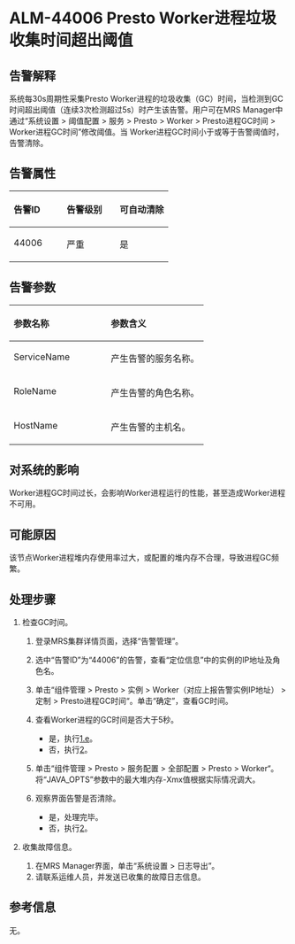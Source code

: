 # ALM-44006 Presto Worker进程垃圾收集时间超出阈值<a name="alm_44006"></a>

## 告警解释<a name="zh-cn_topic_0225312713_zh-cn_topic_0087039425_section43920869"></a>

系统每30s周期性采集Presto Worker进程的垃圾收集（GC）时间，当检测到GC时间超出阈值（连续3次检测超过5s）时产生该告警。用户可在MRS Manager中通过“系统设置 \> 阈值配置 \> 服务 \> Presto \> Worker \> Presto进程GC时间 \> Worker进程GC时间”修改阈值。当 Worker进程GC时间小于或等于告警阈值时，告警清除。

## 告警属性<a name="zh-cn_topic_0225312713_zh-cn_topic_0087039425_section59743502"></a>

<a name="zh-cn_topic_0225312713_zh-cn_topic_0087039425_table64843092"></a>
<table><thead align="left"><tr id="zh-cn_topic_0225312713_zh-cn_topic_0087039425_row10409628"><th class="cellrowborder" valign="top" width="33.33333333333333%" id="mcps1.1.4.1.1"><p id="zh-cn_topic_0225312713_zh-cn_topic_0087039425_p37873528"><a name="zh-cn_topic_0225312713_zh-cn_topic_0087039425_p37873528"></a><a name="zh-cn_topic_0225312713_zh-cn_topic_0087039425_p37873528"></a>告警ID</p>
</th>
<th class="cellrowborder" valign="top" width="33.33333333333333%" id="mcps1.1.4.1.2"><p id="zh-cn_topic_0225312713_zh-cn_topic_0087039425_p47856888"><a name="zh-cn_topic_0225312713_zh-cn_topic_0087039425_p47856888"></a><a name="zh-cn_topic_0225312713_zh-cn_topic_0087039425_p47856888"></a>告警级别</p>
</th>
<th class="cellrowborder" valign="top" width="33.33333333333333%" id="mcps1.1.4.1.3"><p id="zh-cn_topic_0225312713_zh-cn_topic_0087039425_p51202692"><a name="zh-cn_topic_0225312713_zh-cn_topic_0087039425_p51202692"></a><a name="zh-cn_topic_0225312713_zh-cn_topic_0087039425_p51202692"></a>可自动清除</p>
</th>
</tr>
</thead>
<tbody><tr id="zh-cn_topic_0225312713_zh-cn_topic_0087039425_row53777413"><td class="cellrowborder" valign="top" width="33.33333333333333%" headers="mcps1.1.4.1.1 "><p id="zh-cn_topic_0225312713_zh-cn_topic_0087039425_p61003235"><a name="zh-cn_topic_0225312713_zh-cn_topic_0087039425_p61003235"></a><a name="zh-cn_topic_0225312713_zh-cn_topic_0087039425_p61003235"></a>44006</p>
</td>
<td class="cellrowborder" valign="top" width="33.33333333333333%" headers="mcps1.1.4.1.2 "><p id="zh-cn_topic_0225312713_zh-cn_topic_0087039425_p42315013"><a name="zh-cn_topic_0225312713_zh-cn_topic_0087039425_p42315013"></a><a name="zh-cn_topic_0225312713_zh-cn_topic_0087039425_p42315013"></a>严重</p>
</td>
<td class="cellrowborder" valign="top" width="33.33333333333333%" headers="mcps1.1.4.1.3 "><p id="zh-cn_topic_0225312713_zh-cn_topic_0087039425_p4964052"><a name="zh-cn_topic_0225312713_zh-cn_topic_0087039425_p4964052"></a><a name="zh-cn_topic_0225312713_zh-cn_topic_0087039425_p4964052"></a>是</p>
</td>
</tr>
</tbody>
</table>

## 告警参数<a name="zh-cn_topic_0225312713_zh-cn_topic_0087039425_section820607"></a>

<a name="zh-cn_topic_0225312713_zh-cn_topic_0087039425_table66543927"></a>
<table><thead align="left"><tr id="zh-cn_topic_0225312713_zh-cn_topic_0087039425_row61284534"><th class="cellrowborder" valign="top" width="50%" id="mcps1.1.3.1.1"><p id="zh-cn_topic_0225312713_zh-cn_topic_0087039425_p65100236"><a name="zh-cn_topic_0225312713_zh-cn_topic_0087039425_p65100236"></a><a name="zh-cn_topic_0225312713_zh-cn_topic_0087039425_p65100236"></a>参数名称</p>
</th>
<th class="cellrowborder" valign="top" width="50%" id="mcps1.1.3.1.2"><p id="zh-cn_topic_0225312713_zh-cn_topic_0087039425_p38627770"><a name="zh-cn_topic_0225312713_zh-cn_topic_0087039425_p38627770"></a><a name="zh-cn_topic_0225312713_zh-cn_topic_0087039425_p38627770"></a>参数含义</p>
</th>
</tr>
</thead>
<tbody><tr id="zh-cn_topic_0225312713_zh-cn_topic_0087039425_row41841705"><td class="cellrowborder" valign="top" width="50%" headers="mcps1.1.3.1.1 "><p id="zh-cn_topic_0225312713_zh-cn_topic_0087039425_p33734977"><a name="zh-cn_topic_0225312713_zh-cn_topic_0087039425_p33734977"></a><a name="zh-cn_topic_0225312713_zh-cn_topic_0087039425_p33734977"></a>ServiceName</p>
</td>
<td class="cellrowborder" valign="top" width="50%" headers="mcps1.1.3.1.2 "><p id="zh-cn_topic_0225312713_zh-cn_topic_0087039425_p48178601"><a name="zh-cn_topic_0225312713_zh-cn_topic_0087039425_p48178601"></a><a name="zh-cn_topic_0225312713_zh-cn_topic_0087039425_p48178601"></a>产生告警的服务名称。</p>
</td>
</tr>
<tr id="zh-cn_topic_0225312713_zh-cn_topic_0087039425_row30954226"><td class="cellrowborder" valign="top" width="50%" headers="mcps1.1.3.1.1 "><p id="zh-cn_topic_0225312713_zh-cn_topic_0087039425_p24264406"><a name="zh-cn_topic_0225312713_zh-cn_topic_0087039425_p24264406"></a><a name="zh-cn_topic_0225312713_zh-cn_topic_0087039425_p24264406"></a>RoleName</p>
</td>
<td class="cellrowborder" valign="top" width="50%" headers="mcps1.1.3.1.2 "><p id="zh-cn_topic_0225312713_zh-cn_topic_0087039425_p19259870"><a name="zh-cn_topic_0225312713_zh-cn_topic_0087039425_p19259870"></a><a name="zh-cn_topic_0225312713_zh-cn_topic_0087039425_p19259870"></a>产生告警的角色名称。</p>
</td>
</tr>
<tr id="zh-cn_topic_0225312713_zh-cn_topic_0087039425_row39121107"><td class="cellrowborder" valign="top" width="50%" headers="mcps1.1.3.1.1 "><p id="zh-cn_topic_0225312713_zh-cn_topic_0087039425_p14693133"><a name="zh-cn_topic_0225312713_zh-cn_topic_0087039425_p14693133"></a><a name="zh-cn_topic_0225312713_zh-cn_topic_0087039425_p14693133"></a>HostName</p>
</td>
<td class="cellrowborder" valign="top" width="50%" headers="mcps1.1.3.1.2 "><p id="zh-cn_topic_0225312713_zh-cn_topic_0087039425_p49293152"><a name="zh-cn_topic_0225312713_zh-cn_topic_0087039425_p49293152"></a><a name="zh-cn_topic_0225312713_zh-cn_topic_0087039425_p49293152"></a>产生告警的主机名。</p>
</td>
</tr>
</tbody>
</table>

## 对系统的影响<a name="zh-cn_topic_0225312713_zh-cn_topic_0087039425_section7385465"></a>

Worker进程GC时间过长，会影响Worker进程运行的性能，甚至造成Worker进程不可用。

## 可能原因<a name="zh-cn_topic_0225312713_zh-cn_topic_0087039425_section66469189"></a>

该节点Worker进程堆内存使用率过大，或配置的堆内存不合理，导致进程GC频繁。

## 处理步骤<a name="zh-cn_topic_0225312713_section14111549283"></a>

1.  检查GC时间。
    1.  登录MRS集群详情页面，选择“告警管理”。
    2.  选中“告警ID”为“44006”的告警，查看“定位信息”中的实例的IP地址及角色名。
    3.  单击“组件管理 \> Presto \> 实例 \> Worker（对应上报告警实例IP地址） \> 定制 \> Presto进程GC时间“。单击“确定”，查看GC时间。
    4.  查看Worker进程的GC时间是否大于5秒。
        -   是，执行[1.e](#zh-cn_topic_0225312713_li3841416113916)。
        -   否，执行[2](#zh-cn_topic_0225312713_li572522141314)。

    5.  <a name="zh-cn_topic_0225312713_li3841416113916"></a>单击“组件管理 \> Presto \> 服务配置 \> 全部配置 \> Presto \> Worker“。将“JAVA\_OPTS”参数中的最大堆内存-Xmx值根据实际情况调大。
    6.  观察界面告警是否清除。
        -   是，处理完毕。
        -   否，执行[2](#zh-cn_topic_0225312713_li572522141314)。

2.  <a name="zh-cn_topic_0225312713_li572522141314"></a>收集故障信息。
    1.  在MRS Manager界面，单击“系统设置 \> 日志导出”。
    2.  请联系运维人员，并发送已收集的故障日志信息。


## 参考信息<a name="zh-cn_topic_0225312713_zh-cn_topic_0087039425_section15295265"></a>

无。

